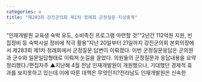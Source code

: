 ```yaml
---
categories: e
title: "제283회 강진군의회 제1차 정례회 군정질문 지상중계"
---
```

“인재개발원 교육생 숙박 유도, 소비촉진 프로그램 마련할 것”“2년간 112억원 지원, 빈집정비 등 숙박시설 정비에 적극 활용”지난 20일부터 21일까지 강진군의회 본회의장에서 제283회 제1차 정례회에서 군정질문 답변이 이뤄졌다. 이번 군정질문응답은 군의원과 군수와 일문일답형태로 이뤄져 눈길을 끌었다. 의원들의 군정질문과 응답내용을 요약정리했다./편집자주 ▲지난해 4월 전남 인재개발원이 개원했으나, 기대했던 경제적 효과를 보지못하고 있는데 이에 따른 대책은 무엇인지?전라남도 인재개발원은 신속한